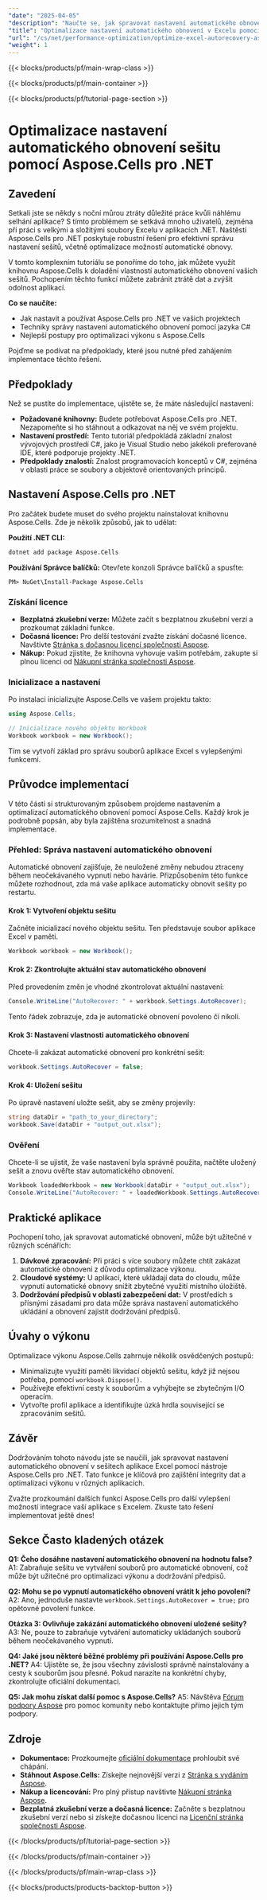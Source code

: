 ```yaml
---
"date": "2025-04-05"
"description": "Naučte se, jak spravovat nastavení automatického obnovení v Excelu pomocí Aspose.Cells pro .NET a jak zajistit integritu dat a optimalizovat výkon ve vašich aplikacích v C#."
"title": "Optimalizace nastavení automatického obnovení v Excelu pomocí Aspose.Cells pro .NET – Zlepšení integrity dat a výkonu"
"url": "/cs/net/performance-optimization/optimize-excel-autorecovery-aspose-cells-net/"
"weight": 1
---
```


{{< blocks/products/pf/main-wrap-class >}}

{{< blocks/products/pf/main-container >}}

{{< blocks/products/pf/tutorial-page-section >}}


# Optimalizace nastavení automatického obnovení sešitu pomocí Aspose.Cells pro .NET

## Zavedení
Setkali jste se někdy s noční můrou ztráty důležité práce kvůli náhlému selhání aplikace? S tímto problémem se setkává mnoho uživatelů, zejména při práci s velkými a složitými soubory Excelu v aplikacích .NET. Naštěstí Aspose.Cells pro .NET poskytuje robustní řešení pro efektivní správu nastavení sešitů, včetně optimalizace možností automatické obnovy.

V tomto komplexním tutoriálu se ponoříme do toho, jak můžete využít knihovnu Aspose.Cells k doladění vlastností automatického obnovení vašich sešitů. Pochopením těchto funkcí můžete zabránit ztrátě dat a zvýšit odolnost aplikací.

**Co se naučíte:**
- Jak nastavit a používat Aspose.Cells pro .NET ve vašich projektech
- Techniky správy nastavení automatického obnovení pomocí jazyka C#
- Nejlepší postupy pro optimalizaci výkonu s Aspose.Cells

Pojďme se podívat na předpoklady, které jsou nutné před zahájením implementace těchto řešení.

## Předpoklady
Než se pustíte do implementace, ujistěte se, že máte následující nastavení:
- **Požadované knihovny:** Budete potřebovat Aspose.Cells pro .NET. Nezapomeňte si ho stáhnout a odkazovat na něj ve svém projektu.
- **Nastavení prostředí:** Tento tutoriál předpokládá základní znalost vývojových prostředí C#, jako je Visual Studio nebo jakékoli preferované IDE, které podporuje projekty .NET.
- **Předpoklady znalostí:** Znalost programovacích konceptů v C#, zejména v oblasti práce se soubory a objektově orientovaných principů.

## Nastavení Aspose.Cells pro .NET
Pro začátek budete muset do svého projektu nainstalovat knihovnu Aspose.Cells. Zde je několik způsobů, jak to udělat:

**Použití .NET CLI:**
```bash
dotnet add package Aspose.Cells
```

**Používání Správce balíčků:**
Otevřete konzoli Správce balíčků a spusťte:
```plaintext
PM> NuGet\Install-Package Aspose.Cells
```

### Získání licence
- **Bezplatná zkušební verze:** Můžete začít s bezplatnou zkušební verzí a prozkoumat základní funkce.
- **Dočasná licence:** Pro delší testování zvažte získání dočasné licence. Navštivte [Stránka s dočasnou licencí společnosti Aspose](https://purchase.aspose.com/temporary-license/).
- **Nákup:** Pokud zjistíte, že knihovna vyhovuje vašim potřebám, zakupte si plnou licenci od [Nákupní stránka společnosti Aspose](https://purchase.aspose.com/buy).

### Inicializace a nastavení
Po instalaci inicializujte Aspose.Cells ve vašem projektu takto:
```csharp
using Aspose.Cells;

// Inicializace nového objektu Workbook
Workbook workbook = new Workbook();
```
Tím se vytvoří základ pro správu souborů aplikace Excel s vylepšenými funkcemi.

## Průvodce implementací
V této části si strukturovaným způsobem projdeme nastavením a optimalizací automatického obnovení pomocí Aspose.Cells. Každý krok je podrobně popsán, aby byla zajištěna srozumitelnost a snadná implementace.

### Přehled: Správa nastavení automatického obnovení
Automatické obnovení zajišťuje, že neuložené změny nebudou ztraceny během neočekávaného vypnutí nebo havárie. Přizpůsobením této funkce můžete rozhodnout, zda má vaše aplikace automaticky obnovit sešity po restartu.

#### Krok 1: Vytvoření objektu sešitu
Začněte inicializací nového objektu sešitu. Ten představuje soubor aplikace Excel v paměti.
```csharp
Workbook workbook = new Workbook();
```

#### Krok 2: Zkontrolujte aktuální stav automatického obnovení
Před provedením změn je vhodné zkontrolovat aktuální nastavení:
```csharp
Console.WriteLine("AutoRecover: " + workbook.Settings.AutoRecover);
```
Tento řádek zobrazuje, zda je automatické obnovení povoleno či nikoli.

#### Krok 3: Nastavení vlastnosti automatického obnovení
Chcete-li zakázat automatické obnovení pro konkrétní sešit:
```csharp
workbook.Settings.AutoRecover = false;
```

#### Krok 4: Uložení sešitu
Po úpravě nastavení uložte sešit, aby se změny projevily:
```csharp
string dataDir = "path_to_your_directory";
workbook.Save(dataDir + "output_out.xlsx");
```

### Ověření
Chcete-li se ujistit, že vaše nastavení byla správně použita, načtěte uložený sešit a znovu ověřte stav automatického obnovení.
```csharp
Workbook loadedWorkbook = new Workbook(dataDir + "output_out.xlsx");
Console.WriteLine("AutoRecover: " + loadedWorkbook.Settings.AutoRecover);
```

## Praktické aplikace
Pochopení toho, jak spravovat automatické obnovení, může být užitečné v různých scénářích:
1. **Dávkové zpracování:** Při práci s více soubory můžete chtít zakázat automatické obnovení z důvodu optimalizace výkonu.
2. **Cloudové systémy:** U aplikací, které ukládají data do cloudu, může vypnutí automatické obnovy snížit zbytečné využití místního úložiště.
3. **Dodržování předpisů v oblasti zabezpečení dat:** V prostředích s přísnými zásadami pro data může správa nastavení automatického ukládání a obnovení zajistit dodržování předpisů.

## Úvahy o výkonu
Optimalizace výkonu Aspose.Cells zahrnuje několik osvědčených postupů:
- Minimalizujte využití paměti likvidací objektů sešitu, když již nejsou potřeba, pomocí `workbook.Dispose()`.
- Používejte efektivní cesty k souborům a vyhýbejte se zbytečným I/O operacím.
- Vytvořte profil aplikace a identifikujte úzká hrdla související se zpracováním sešitů.

## Závěr
Dodržováním tohoto návodu jste se naučili, jak spravovat nastavení automatického obnovení v sešitech aplikace Excel pomocí nástroje Aspose.Cells pro .NET. Tato funkce je klíčová pro zajištění integrity dat a optimalizaci výkonu v různých aplikacích. 

Zvažte prozkoumání dalších funkcí Aspose.Cells pro další vylepšení možností integrace vaší aplikace s Excelem. Zkuste tato řešení implementovat ještě dnes!

## Sekce Často kladených otázek
**Q1: Čeho dosáhne nastavení automatického obnovení na hodnotu false?**
A1: Zabraňuje sešitu ve vytváření souborů pro automatické obnovení, což může být užitečné pro optimalizaci výkonu a dodržování předpisů.

**Q2: Mohu se po vypnutí automatického obnovení vrátit k jeho povolení?**
A2: Ano, jednoduše nastavte `workbook.Settings.AutoRecover = true;` pro opětovné povolení funkce.

**Otázka 3: Ovlivňuje zakázání automatického obnovení uložené sešity?**
A3: Ne, pouze to zabraňuje vytváření automaticky ukládaných souborů během neočekávaného vypnutí.

**Q4: Jaké jsou některé běžné problémy při používání Aspose.Cells pro .NET?**
A4: Ujistěte se, že jsou všechny závislosti správně nainstalovány a cesty k souborům jsou přesné. Pokud narazíte na konkrétní chyby, zkontrolujte oficiální dokumentaci.

**Q5: Jak mohu získat další pomoc s Aspose.Cells?**
A5: Návštěva [Fórum podpory Aspose](https://forum.aspose.com/c/cells/9) pro pomoc komunity nebo kontaktujte přímo jejich tým podpory.

## Zdroje
- **Dokumentace:** Prozkoumejte [oficiální dokumentace](https://reference.aspose.com/cells/net/) prohloubit své chápání.
- **Stáhnout Aspose.Cells:** Získejte nejnovější verzi z [Stránka s vydáním Aspose](https://releases.aspose.com/cells/net/).
- **Nákup a licencování:** Pro plný přístup navštivte [Nákupní stránka Aspose](https://purchase.aspose.com/buy).
- **Bezplatná zkušební verze a dočasná licence:** Začněte s bezplatnou zkušební verzí nebo si získejte dočasnou licenci na [Licenční stránka společnosti Aspose](https://releases.aspose.com/cells/net/).

{{< /blocks/products/pf/tutorial-page-section >}}

{{< /blocks/products/pf/main-container >}}

{{< /blocks/products/pf/main-wrap-class >}}

{{< blocks/products/products-backtop-button >}}